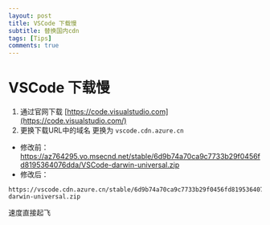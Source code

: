```yaml
---
layout: post
title: VSCode 下载慢
subtitle: 替换国内cdn
tags: [Tips]
comments: true
---
```


# VSCode 下载慢


1. 通过官网下载
[https://code.visualstudio.com](https://code.visualstudio.com/)
2. 更换下载URL中的域名
更换为 `vscode.cdn.azure.cn` 
- 修改前：
https://az764295.vo.msecnd.net/stable/6d9b74a70ca9c7733b29f0456fd8195364076dda/VSCode-darwin-universal.zip
- 修改后：
```text
https://vscode.cdn.azure.cn/stable/6d9b74a70ca9c7733b29f0456fd8195364076dda/VSCode-darwin-universal.zip
```
速度直接起飞